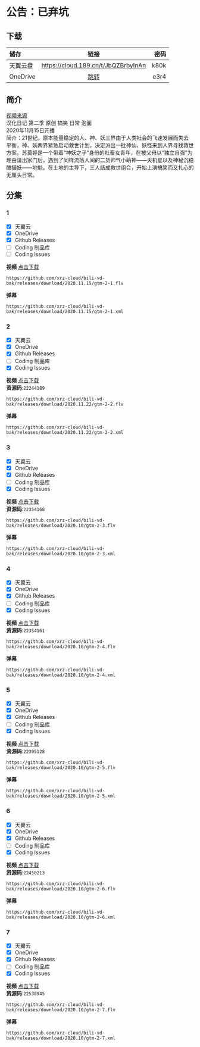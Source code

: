 # 公告：已弃坑
## 下载

储存 | 链接 | 密码
:----------- | :-----------: | -----------:
 天翼云盘        |     https://cloud.189.cn/t/JbQZBrbyInAn    |       k80k
 OneDrive | [跳转](https://xrzcloud-my.sharepoint.com/:f:/g/personal/xrz_xrzyun_ml/Ery7D9-yHK9DqaFZBJdm1RgBeLT9-lHovt50zvBSHbru0w?e=kJv9sn) | e3r4

## 简介
[视频来源](https://www.bilibili.com/bangumi/media/md28229502/)  
汉化日记 第二季 原创 搞笑 日常 泡面  
2020年11月15日开播  
简介：21世纪，原本能量稳定的人、神、妖三界由于人类社会的飞速发展而失去平衡，神、妖两界紧急启动救世计划，决定派出一批神仙、妖怪来到人界寻找救世方案。苏莫婷是一个带着“神妖之子”身份的社畜女青年，在被父母以“独立自强”为理由请出家门后，遇到了同样流落人间的二货帅气小萌神——天机星以及神秘沉稳酷猫妖——地魁。在土地的主导下，三人结成救世组合，开始上演搞笑而又扎心的无厘头日常。  
## 分集
### 1
- [x] 天翼云
- [x] OneDrive
- [x] Github Releases
- [ ] Coding 制品库
- [ ] Coding Issues

**视频**   [点击下载](https://github.com/xrz-cloud/bili-vd-bak/releases/download/2020.11.15/gtm-2-1.flv)
```
https://github.com/xrz-cloud/bili-vd-bak/releases/download/2020.11.15/gtm-2-1.flv
```
**弹幕**
```
https://github.com/xrz-cloud/bili-vd-bak/releases/download/2020.11.15/gtm-2-1.xml
```
### 2
- [x] 天翼云
- [x] OneDrive
- [x] Github Releases
- [ ] Coding 制品库
- [x] Coding Issues

**视频**   [点击下载](https://github.com/xrz-cloud/bili-vd-bak/releases/download/2020.11.22/gtm-2-2.flv)  
**资源码**:`22244189`
```
https://github.com/xrz-cloud/bili-vd-bak/releases/download/2020.11.22/gtm-2-2.flv
```
**弹幕**
```
https://github.com/xrz-cloud/bili-vd-bak/releases/download/2020.11.22/gtm-2-2.xml
```
### 3
- [x] 天翼云
- [x] OneDrive
- [x] Github Releases
- [ ] Coding 制品库
- [x] Coding Issues

**视频**   [点击下载](https://github.com/xrz-cloud/bili-vd-bak/releases/download/2020.10/gtm-1-3.flv)  
**资源码**:`22354168`
```
https://github.com/xrz-cloud/bili-vd-bak/releases/download/2020.10/gtm-2-3.flv
```
**弹幕**
```
https://github.com/xrz-cloud/bili-vd-bak/releases/download/2020.10/gtm-2-3.xml
```
### 4
- [x] 天翼云
- [x] OneDrive
- [x] Github Releases
- [ ] Coding 制品库
- [x] Coding Issues

**视频**   [点击下载](https://github.com/xrz-cloud/bili-vd-bak/releases/download/2020.10/gtm-2-4.flv)  
**资源码**:`22354161`
```
https://github.com/xrz-cloud/bili-vd-bak/releases/download/2020.10/gtm-2-4.flv
```
**弹幕**
```
https://github.com/xrz-cloud/bili-vd-bak/releases/download/2020.10/gtm-2-4.xml
```
### 5
- [x] 天翼云
- [x] OneDrive
- [x] Github Releases
- [ ] Coding 制品库
- [x] Coding Issues

**视频**   [点击下载](https://github.com/xrz-cloud/bili-vd-bak/releases/download/2020.10/gtm-2-5.flv)  
**资源码**:`22395128`
```
https://github.com/xrz-cloud/bili-vd-bak/releases/download/2020.10/gtm-2-5.flv
```
**弹幕**
```
https://github.com/xrz-cloud/bili-vd-bak/releases/download/2020.10/gtm-2-5.xml
```
### 6
- [x] 天翼云
- [x] OneDrive
- [x] Github Releases
- [ ] Coding 制品库
- [x] Coding Issues

**视频**   [点击下载](https://github.com/xrz-cloud/bili-vd-bak/releases/download/2020.10/gtm-2-6.flv)  
**资源码**:`22450213`
```
https://github.com/xrz-cloud/bili-vd-bak/releases/download/2020.10/gtm-2-6.flv
```
**弹幕**
```
https://github.com/xrz-cloud/bili-vd-bak/releases/download/2020.10/gtm-2-6.xml
```
### 7
- [x] 天翼云
- [x] OneDrive
- [x] Github Releases
- [ ] Coding 制品库
- [x] Coding Issues

**视频**   [点击下载](https://github.com/xrz-cloud/bili-vd-bak/releases/download/2020.10/gtm-2-7.flv)  
**资源码**:`22538945`
```
https://github.com/xrz-cloud/bili-vd-bak/releases/download/2020.10/gtm-2-7.flv
```
**弹幕**
```
https://github.com/xrz-cloud/bili-vd-bak/releases/download/2020.10/gtm-2-7.xml
```